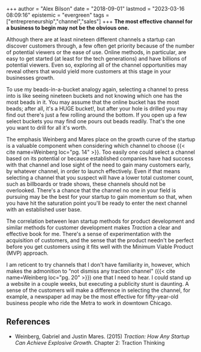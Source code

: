 +++
author = "Alex Bilson"
date = "2018-09-01"
lastmod = "2023-03-16 08:09:16"
epistemic = "evergreen"
tags = ["entrepreneurship","channel","sales"]
+++
**The most effective channel for a business to begin may not be the obvious one.**

Although there are at least nineteen different channels a startup can discover customers through, a few often get priority because of the number of potential viewers or the ease of use.  Online methods, in particular, are easy to get started (at least for the tech generations) and have billions of potential viewers.  Even so, exploring all of the channel opportunities may reveal others that would yield more customers at this stage in your businesses growth.

To use my beads-in-a-bucket analogy again, selecting a channel to press into is like seeing nineteen buckets and not knowing which one has the most beads in it.  You may assume that the online bucket has the most beads; after all, it's a HUGE bucket!, but after your hole is drilled you may find out there's just a few rolling around the bottom.  If you open up a few select buckets you may find one pours out beads readily.  That's the one you want to drill for all it's worth.

The emphasis Weinberg and Mares place on the growth curve of the startup is a valuable component when considering which channel to choose {{< cite name=Weinberg loc="pg. 14" >}}.  Too easily one could select a channel based on its potential or because established companies have had success with that channel and lose sight of the need to gain many customers early, by whatever channel, in order to launch effectively.  Even if that means selecting a channel that you suspect will have a lower total customer count, such as billboards or trade shows, these channels should not be overlooked.  There's a chance that the channel no one in your field is pursuing may be the best for your startup to gain momentum so that, when you have hit the saturation point you'll be ready to enter the next channel with an established user base.

The correlation between lean startup methods for product development and similar methods for customer development makes _Traction_ a clear and effective book for me.  There's a sense of experimentation with the acquisition of customers, and the sense that the product needn't be perfect before you get customers using it fits well with the Minimum Viable Product (MVP) approach.

I am reticent to try channels that I don't have familiarity in, however, which makes the admonition to "not dismiss any traction channel" ({{< cite name=Weinberg loc="pg. 20" >}}) one that I need to hear.  I could stand up a website in a couple weeks, but executing a publicity stunt is daunting.  A sense of the customers will make a difference in selecting the channel, for example, a newspaper ad may be the most effective for fifty-year-old business people who ride the Metra to work in downtown Chicago.

## References

- Weinberg, Gabriel and Justin Mares. (2015) _Traction: How Any Startup Can Achieve Explosive Growth_. Chapter 2: Traction Thinking
